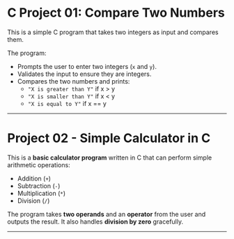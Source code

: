# C Project 01: Compare Two Numbers

This is a simple C program that takes two integers as input and compares them.

The program:

- Prompts the user to enter two integers (`x` and `y`).
- Validates the input to ensure they are integers.
- Compares the two numbers and prints:
  - `"X is greater than Y"` if x > y
  - `"X is smaller than Y"` if x < y
  - `"X is equal to Y"` if x == y
---
# Project 02 - Simple Calculator in C

This is a **basic calculator program** written in C that can perform simple arithmetic operations:

- Addition (`+`)
- Subtraction (`-`)
- Multiplication (`*`)
- Division (`/`)

The program takes **two operands** and an **operator** from the user and outputs the result. It also handles **division by zero** gracefully.

---



  
